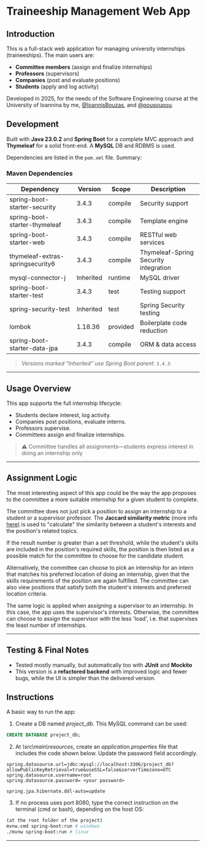 #  Traineeship Management Web App

##  Introduction
This is a full-stack web application for managing university internships (traineeships). The main users are:
- **Committee members** (assign and finalize internships)
- **Professors** (supervisors)
- **Companies** (post and evaluate positions)
- **Students** (apply and log activity)

Developed in 2025, for the needs of the Software Engineering course at the University of Ioannina by me, [@IoannisBouzas](https://github.com/IoannisBouzas), and [@pousoupou](https://github.com/pousoupou).


##  Development  
Built with **Java 23.0.2** and **Spring Boot** for a complete MVC approach and **Thymeleaf** for a solid front-end. A **MySQL** DB and RDBMS is used.

Dependencies are listed in the `pom.xml` file. Summary:

### Maven Dependencies

| Dependency                             | Version   | Scope     | Description                          |
|----------------------------------------|-----------|-----------|--------------------------------------|
| spring-boot-starter-security           | 3.4.3     | compile   | Security support                     |
| spring-boot-starter-thymeleaf          | 3.4.3     | compile   | Template engine                      |
| spring-boot-starter-web                | 3.4.3     | compile   | RESTful web services                 |
| thymeleaf-extras-springsecurity6       | 3.4.3     | compile   | Thymeleaf-Spring Security integration|
| mysql-connector-j                      | Inherited | runtime   | MySQL driver                         |
| spring-boot-starter-test               | 3.4.3     | test      | Testing support                      |
| spring-security-test                   | Inherited | test      | Spring Security testing              |
| lombok                                 | 1.18.36   | provided  | Boilerplate code reduction           |
| spring-boot-starter-data-jpa           | 3.4.3     | compile   | ORM & data access                    |

> *Versions marked “Inherited” use Spring Boot parent: `3.4.3`.*

---

##  Usage Overview

This app supports the full internship lifecycle:

- Students declare interest, log activity.
- Companies post positions, evaluate interns.
- Professors supervise.
- Committees assign and finalize internships.

> ⚠️ Committee handles all assignments—students express interest in doing an internship only 

---

## Assignment Logic
The most interesting aspect of this app could be the way the app proposes to the committee a more suitable internship for a given student to complete.

The committee does not just pick a position to assign an internship to a student or a supervisor professor. The **Jaccard similarity metric** (more info [here)](https://en.wikipedia.org/wiki/Jaccard_index) is used to "calculate" the similarity between a student's interests and the position's related topics.

If the result number is greater than a set threshold, while the student's skills are included in the position's required skills, the position is then listed as a possible match for the committee to choose for the candidate student.

Alternatively, the committee can choose to pick an internship for an intern that matches his preferred location of doing an internship, given that the skills requirements of the position are again fulfilled. The committee can also view positions that satisfy both the student's interests and preferred location criteria.

The same logic is applied when assigning a supervisor to an internship. In this case, the app uses the supervisor's interests. Otherwise, the committee can choose to assign the supervisor with the less 'load', i.e. that supervises the least number of internships.

---

## Testing & Final Notes

- Tested mostly manually, but automatically too with **JUnit** and **Mockito**
- This version is a **refactored backend** with improved logic and fewer bugs, while the UI is simpler than the delivered version.

## Instructions
A basic way to run the app:
1.  Create a DB named *project_db*. This MySQL command can be used:
```sql 
CREATE DATABASE project_db;
```
2.  At *\src\main\resources*, create an *application.properties* file that includes the code shown below. Update the password field accordingly. 

```properties
spring.datasource.url=jdbc:mysql://localhost:3306/project_db?allowPublicKeyRetrieval=true&useSSL=false&serverTimezone=UTC
spring.datasource.username=root
spring.datasource.password= <your password>

spring.jpa.hibernate.ddl-auto=update
```
3.  If no process uses port 8080, type the correct instruction on the terminal (cmd or bash), depending on the host OS:
```bash
(at the root folder of the project)
mvnw.cmd spring-boot:run # windows
./mvnw spring-boot:run # linux
```
---